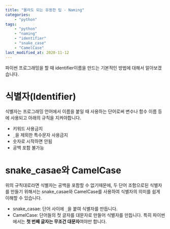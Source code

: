 ```yaml
---
title: "몰라도 되는 유용한 팁 - Naming"
categories: 
    - "python"
tags:
    - "python"
    - "naming"
    - "identifier"
    - "snake_case"
    - "CamelCase"
last_modified_at: 2020-11-12
---
```

파이썬 프로그래밍을 할 때 identifier이름을 만드는 기본적인 방법에 대해서 알아보겠습니다.


# 식별자(Identifier)
식별자는 프로그래밍 언어에서 이름을 붙일 때 사용하는 단어로써 변수나 함수 이름 등에 사용되고 아래의 규칙을 지켜야합니다.
- 키워드 사용금지
- `_`을 제외한 특수문자 사용금지
- 숫자로 시작하면 안됨
- 공백 포함 불가능


# snake_casae와 CamelCase
위의 규칙대로라면 식별자는 공백을 포함할 수 없기때문에, 두 단어 조함으로된 식별자를 만들기 위해서는 snake_casae와 CamelCase를 사용하여 식별자의 의미를 쉽게 이해할 수 있습니다.
- snake_casae: 단어 사이에 `_`을 붙여 식별자를 만듭니다.
- CamelCase: 단어들의 첫 글자를 대문자로 만들어 식별자를 만듭니다. 특히 파이썬에서는 **첫 번째 글자는 무조건 대문자**여야만 합니다.
